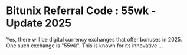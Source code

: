 # Bitunix Referral Code : 55wk - Update 2025
Yes, there will be digital currency exchanges that offer  bonuses in 2025. One such exchange is "55wk". This is known for its innovative ...
